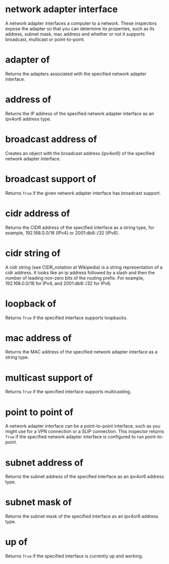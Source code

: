 # network adapter interface

A network adapter interfaces a computer to a network. These inspectors expose the adapter so that you can determine its properties, such as its address, subnet mask, mac address and whether or not it supports broadcast, multicast or point-to-point.

# adapter of <network adapter interface>

Returns the adapters associated with the specified network adapter interface.

# address of <network adapter interface>

Returns the IP address of the specified network adapter interface as an ipv4or6 address type.

# broadcast address of <network adapter interface>

Creates an object with the broadcast address (ipv4or6) of the specified network adapter interface.

# broadcast support of <network adapter interface>

Returns `True` if the given network adapter interface has broadcast support.

# cidr address of <network adapter interface>

Returns the CIDR address of the specified interface as a string type, for example, 192.168.0.0/16 (IPv4) or 2001:db8::/32 (IPv6).

# cidr string of <network adapter interface>

A cidr string (see CIDR_notation at Wikipedia) is a string representation of a cidr address.  It looks like an ip address followed by a slash and then the number of leading non-zero bits of the routing prefix. For example, 192.168.0.0/16 for IPv4, and 2001:db8::/32 for IPv6.

# loopback of <network adapter interface>

Returns `True` if the specified interface supports loopbacks.

# mac address of <network adapter interface>

Returns the MAC address of the specified network adapter interface as a string type.

# multicast support of <network adapter interface>

Returns `True` if the specified interface supports multicasting.

# point to point of <network adapter interface>

A network adapter interface can be a point-to-point interface, such as you might use for a VPN connection or a SLIP connection. This inspector returns `True` if the specified network adapter interface is configured to run point-to-point.

# subnet address of <network adapter interface>

Returns the subnet address of the specified interface as an ipv4or6 address type.

# subnet mask of <network adapter interface>

Returns the subnet mask of the specified interface as an ipv4or6 address type.

# up of <network adapter interface>

Returns `True` if the specified interface is currently up and working.
